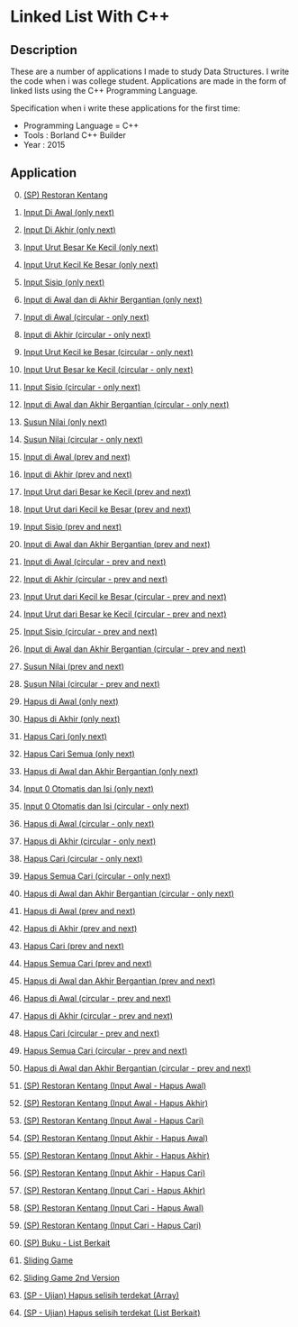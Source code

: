 # Linked List With C++

## Description
These are a number of applications I made to study Data Structures. 
I write the code when i was college student.
Applications are made in the form of linked lists using the C++ Programming Language.

Specification when i write these applications for the first time: 
- Programming Language = C++
- Tools : Borland C++ Builder
- Year : 2015

## Application
0. [ (SP) Restoran Kentang ](https://github.com/Hidayat-rivai/Linked-List-c/) 

1. [ Input Di Awal (only next) ](https://github.com/Hidayat-rivai/struktur_data01/)
2. [ Input Di Akhir (only next) ](https://github.com/Hidayat-rivai/struktur_data02/) 
3. [ Input Urut Besar Ke Kecil (only next) ](https://github.com/Hidayat-rivai/struktur_data03/) 
4. [ Input Urut Kecil Ke Besar (only next) ](https://github.com/Hidayat-rivai/stru6tur_data04/) 
5. [ Input Sisip (only next) ](https://github.com/Hidayat-rivai/struktur_data05/) 
6. [ Input di Awal dan di Akhir Bergantian (only next) ](https://github.com/Hidayat-rivai/struktur_data06/) 
7. [ Input di Awal (circular - only next) ](https://github.com/Hidayat-rivai/struktur_data07/) 
8. [ Input di Akhir (circular - only next) ](https://github.com/Hidayat-rivai/struktur_data08/) 
9. [ Input Urut Kecil ke Besar (circular - only next) ](https://github.com/Hidayat-rivai/struktur_data09/) 
10. [ Input Urut Besar ke Kecil (circular - only next) ](https://github.com/Hidayat-rivai/struktur_data10/) 
11. [ Input Sisip (circular - only next) ](https://github.com/Hidayat-rivai/struktur_data11/) 
12. [ Input di Awal dan Akhir Bergantian (circular - only next) ](https://github.com/Hidayat-rivai/struktur_data12/) 
13. [ Susun Nilai (only next) ](https://github.com/Hidayat-rivai/struktur_data13/) 
14. [ Susun Nilai (circular - only next) ](https://github.com/Hidayat-rivai/struktur_data14/) 
15. [ Input di Awal (prev and next) ](https://github.com/Hidayat-rivai/struktur_data15/) 
16. [ Input di Akhir (prev and next) ](https://github.com/Hidayat-rivai/struktur_data16/) 
17. [ Input Urut dari Besar ke Kecil (prev and next) ](https://github.com/Hidayat-rivai/struktur_data17/) 
18. [ Input Urut dari Kecil ke Besar (prev and next) ](https://github.com/Hidayat-rivai/struktur_data18/) 
19. [ Input Sisip (prev and next) ](https://github.com/Hidayat-rivai/struktur_data19/) 
20. [ Input di Awal dan Akhir Bergantian (prev and next) ](https://github.com/Hidayat-rivai/struktur_data20/) 
21. [ Input di Awal (circular - prev and next) ](https://github.com/Hidayat-rivai/struktur_data21/) 
22. [ Input di Akhir (circular - prev and next) ](https://github.com/Hidayat-rivai/struktur_data22/) 
23. [ Input Urut dari Kecil ke Besar (circular - prev and next) ](https://github.com/Hidayat-rivai/struktur_data23/) 
24. [ Input Urut dari Besar ke Kecil (circular - prev and next) ](https://github.com/Hidayat-rivai/struktur_data24/) 
25. [ Input Sisip (circular - prev and next) ](https://github.com/Hidayat-rivai/struktur_data25/) 
26. [ Input di Awal dan Akhir Bergantian (circular - prev and next) ](https://github.com/Hidayat-rivai/struktur_data26/) 
27. [ Susun Nilai (prev and next) ](https://github.com/Hidayat-rivai/struktur_data27/) 
28. [ Susun Nilai (circular - prev and next) ](https://github.com/Hidayat-rivai/struktur_data28/) 
29. [ Hapus di Awal (only next) ](https://github.com/Hidayat-rivai/struktur_data29/) 
30. [ Hapus di Akhir (only next) ](https://github.com/Hidayat-rivai/struktur_data30/) 
31. [ Hapus Cari (only next) ](https://github.com/Hidayat-rivai/struktur_data31/) 
32. [ Hapus Cari Semua (only next) ](https://github.com/Hidayat-rivai/struktur_data32/) 
33. [ Hapus di Awal dan Akhir Bergantian (only next) ](https://github.com/Hidayat-rivai/struktur_data33/) 
34. [ Input 0 Otomatis dan Isi (only next) ](https://github.com/Hidayat-rivai/struktur_data34/) 
35. [ Input 0 Otomatis dan Isi (circular - only next) ](https://github.com/Hidayat-rivai/struktur_data35/) 
36. [ Hapus di Awal (circular - only next) ](https://github.com/Hidayat-rivai/struktur_data36/) 
37. [ Hapus di Akhir (circular - only next) ](https://github.com/Hidayat-rivai/struktur_data37/) 
38. [ Hapus Cari (circular - only next) ](https://github.com/Hidayat-rivai/struktur_data38/) 
39. [ Hapus Semua Cari (circular - only next) ](https://github.com/Hidayat-rivai/struktur_data39/) 
40. [ Hapus di Awal dan Akhir Bergantian (circular - only next) ](https://github.com/Hidayat-rivai/struktur_data40/) 
41. [ Hapus di Awal (prev and next) ](https://github.com/Hidayat-rivai/struktur_data41/) 
42. [ Hapus di Akhir (prev and next) ](https://github.com/Hidayat-rivai/struktur_data42/) 
43. [ Hapus Cari (prev and next) ](https://github.com/Hidayat-rivai/struktur_data43/) 
44. [ Hapus Semua Cari (prev and next) ](https://github.com/Hidayat-rivai/struktur_data44/) 
45. [ Hapus di Awal dan Akhir Bergantian (prev and next) ](https://github.com/Hidayat-rivai/struktur_data45/) 
46. [ Hapus di Awal (circular - prev and next) ](https://github.com/Hidayat-rivai/struktur_data46/) 
47. [ Hapus di Akhir (circular - prev and next) ](https://github.com/Hidayat-rivai/struktur_data47/) 
48. [ Hapus Cari (circular - prev and next) ](https://github.com/Hidayat-rivai/struktur_data48/) 
49. [ Hapus Semua Cari (circular - prev and next) ](https://github.com/Hidayat-rivai/struktur_data49/) 
50. [ Hapus di Awal dan Akhir Bergantian (circular - prev and next) ](https://github.com/Hidayat-rivai/struktur_data50/) 
51. [ (SP) Restoran Kentang (Input Awal - Hapus Awal) ](https://github.com/Hidayat-rivai/struktur_data51/) 
52. [ (SP) Restoran Kentang (Input Awal - Hapus Akhir) ](https://github.com/Hidayat-rivai/struktur_data52/) 
53. [ (SP) Restoran Kentang (Input Awal - Hapus Cari) ](https://github.com/Hidayat-rivai/struktur_data53/) 
54. [ (SP) Restoran Kentang (Input Akhir - Hapus Awal) ](https://github.com/Hidayat-rivai/struktur_data54/) 
55. [ (SP) Restoran Kentang (Input Akhir - Hapus Akhir) ](https://github.com/Hidayat-rivai/struktur_data55/) 
56. [ (SP) Restoran Kentang (Input Akhir - Hapus Cari) ](https://github.com/Hidayat-rivai/struktur_data56/) 
57. [ (SP) Restoran Kentang (Input Cari - Hapus Akhir) ](https://github.com/Hidayat-rivai/struktur_data57/) 
58. [ (SP) Restoran Kentang (Input Cari - Hapus Awal) ](https://github.com/Hidayat-rivai/struktur_data58/) 
59. [ (SP) Restoran Kentang (Input Cari - Hapus Cari) ](https://github.com/Hidayat-rivai/struktur_data59/) 
60. [ (SP) Buku - List Berkait ](https://github.com/Hidayat-rivai/struktur_data60/) 
61. [ Sliding Game ](https://github.com/Hidayat-rivai/struktur_data61/) 
62. [ Sliding Game 2nd Version ](https://github.com/Hidayat-rivai/struktur_data62/) 
63. [ (SP - Ujian) Hapus selisih terdekat (Array) ](https://github.com/Hidayat-rivai/struktur_data63/) 
64. [ (SP - Ujian) Hapus selisih terdekat (List Berkait) ](https://github.com/Hidayat-rivai/struktur_data64/) 

